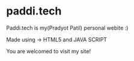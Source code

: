 # paddi.tech
Paddi.tech is my(Pradyot Patil) personal webite :)

Made using -> HTML5 and JAVA SCRIPT

You are welcomed to visit my site!
